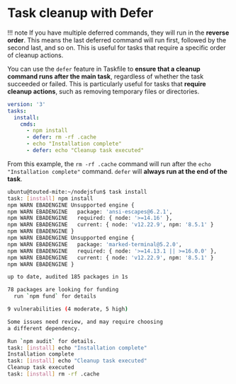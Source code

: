 # Task cleanup with Defer

!!! note
    If you have multiple deferred commands, they will run in the **reverse order**. This means the last deferred command will run first, followed by the second last, and so on. This is useful for tasks that require a specific order of cleanup actions.

You can use the `defer` feature in Taskfile to **ensure that a cleanup command runs after the main task**, regardless of whether the task succeeded or failed. This is particularly useful for tasks that **require cleanup actions**, such as removing temporary files or directories.

```yaml title="Taskfile.yaml"
version: '3'
tasks:
  install:
    cmds:
      - npm install
      - defer: rm -rf .cache
      - echo "Installation complete"
      - defer: echo "Cleanup task executed"
```
From this example, the `rm -rf .cache` command will run after the `echo "Installation complete"` command. `defer` will **always run at the end of the task**.

```bash title="Demo and Output"
ubuntu@touted-mite:~/nodejsfun$ task install 
task: [install] npm install
npm WARN EBADENGINE Unsupported engine {
npm WARN EBADENGINE   package: 'ansi-escapes@6.2.1',
npm WARN EBADENGINE   required: { node: '>=14.16' },
npm WARN EBADENGINE   current: { node: 'v12.22.9', npm: '8.5.1' }
npm WARN EBADENGINE }
npm WARN EBADENGINE Unsupported engine {
npm WARN EBADENGINE   package: 'marked-terminal@5.2.0',
npm WARN EBADENGINE   required: { node: '>=14.13.1 || >=16.0.0' },
npm WARN EBADENGINE   current: { node: 'v12.22.9', npm: '8.5.1' }
npm WARN EBADENGINE }

up to date, audited 185 packages in 1s

78 packages are looking for funding
  run `npm fund` for details

9 vulnerabilities (4 moderate, 5 high)

Some issues need review, and may require choosing
a different dependency.

Run `npm audit` for details.
task: [install] echo "Installation complete"
Installation complete
task: [install] echo "Cleanup task executed"
Cleanup task executed
task: [install] rm -rf .cache
```
